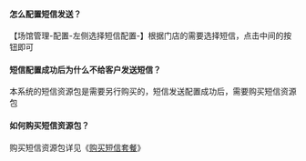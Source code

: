 #### 怎么配置短信发送？

【场馆管理-配置-左侧选择短信配置-】根据门店的需要选择短信，点击中间的按钮即可

#### 短信配置成功后为什么不给客户发送短信？

本系统的短信资源包是需要另行购买的，短信发送配置成功后，需要购买短信资源包

#### 如何购买短信资源包？

购买短信资源包详见《[购买短信套餐](https://alanfit.github.io/AlanHelpDoc/阿懒工作室版本/应用市场/购买短信套餐)》

